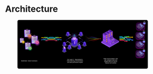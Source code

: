 # Architecture

<figure><img src="../.gitbook/assets/Group 14 (2).png" alt=""><figcaption></figcaption></figure>
